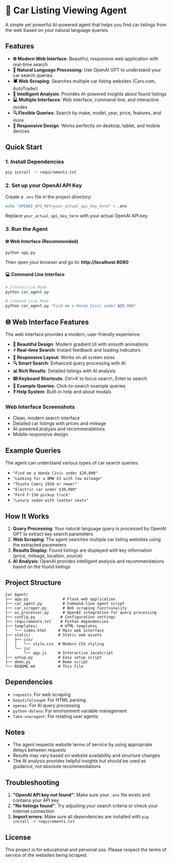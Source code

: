 # 🚗 Car Listing Viewing Agent

A simple yet powerful AI-powered agent that helps you find car listings from the web based on your natural language queries.

## Features

- **🌐 Modern Web Interface**: Beautiful, responsive web application with real-time search
- **🤖 Natural Language Processing**: Use OpenAI GPT to understand your car search queries
- **🕷️ Web Scraping**: Searches multiple car listing websites (Cars.com, AutoTrader)
- **🧠 Intelligent Analysis**: Provides AI-powered insights about found listings
- **💻 Multiple Interfaces**: Web interface, command-line, and interactive modes
- **🔍 Flexible Queries**: Search by make, model, year, price, features, and more
- **📱 Responsive Design**: Works perfectly on desktop, tablet, and mobile devices

## Quick Start

### 1. Install Dependencies

```bash
pip install -r requirements.txt
```

### 2. Set up your OpenAI API Key

Create a `.env` file in the project directory:

```bash
echo "OPENAI_API_KEY=your_actual_api_key_here" > .env
```

Replace `your_actual_api_key_here` with your actual OpenAI API key.

### 3. Run the Agent

#### 🌐 Web Interface (Recommended)
```bash
python app.py
```
Then open your browser and go to: **http://localhost:8080**

#### 💻 Command Line Interface
```bash
# Interactive Mode
python car_agent.py

# Command Line Mode
python car_agent.py "Find me a Honda Civic under $20,000"
```

## 🌐 Web Interface Features

The web interface provides a modern, user-friendly experience:

- **🎨 Beautiful Design**: Modern gradient UI with smooth animations
- **⚡ Real-time Search**: Instant feedback and loading indicators
- **📱 Responsive Layout**: Works on all screen sizes
- **🔍 Smart Search**: Enhanced query processing with AI
- **📊 Rich Results**: Detailed listings with AI analysis
- **⌨️ Keyboard Shortcuts**: Ctrl+K to focus search, Enter to search
- **🎯 Example Queries**: Click-to-search example queries
- **❓ Help System**: Built-in help and about modals

### Web Interface Screenshots
- Clean, modern search interface
- Detailed car listings with prices and mileage
- AI-powered analysis and recommendations
- Mobile-responsive design

## Example Queries

The agent can understand various types of car search queries:

- `"Find me a Honda Civic under $20,000"`
- `"Looking for a BMW X3 with low mileage"`
- `"Toyota Camry 2020 or newer"`
- `"Electric car under $30,000"`
- `"Ford F-150 pickup truck"`
- `"Luxury sedan with leather seats"`

## How It Works

1. **Query Processing**: Your natural language query is processed by OpenAI GPT to extract key search parameters
2. **Web Scraping**: The agent searches multiple car listing websites using the extracted parameters
3. **Results Display**: Found listings are displayed with key information (price, mileage, location, source)
4. **AI Analysis**: OpenAI provides intelligent analysis and recommendations based on the found listings

## Project Structure

```
Car Agent/
├── app.py               # Flask web application
├── car_agent.py         # Command-line agent script
├── car_scraper.py       # Web scraping functionality
├── ai_processor.py      # OpenAI integration for query processing
├── config.py           # Configuration settings
├── requirements.txt    # Python dependencies
├── templates/          # HTML templates
│   └── index.html     # Main web interface
├── static/            # Static web assets
│   ├── css/
│   │   └── style.css  # Modern CSS styling
│   └── js/
│       └── app.js     # Interactive JavaScript
├── setup.py           # Easy setup script
├── demo.py            # Demo script
└── README.md          # This file
```

## Dependencies

- `requests`: For web scraping
- `beautifulsoup4`: For HTML parsing
- `openai`: For AI query processing
- `python-dotenv`: For environment variable management
- `fake-useragent`: For rotating user agents

## Notes

- The agent respects website terms of service by using appropriate delays between requests
- Results may vary based on website availability and structure changes
- The AI analysis provides helpful insights but should be used as guidance, not absolute recommendations

## Troubleshooting

1. **"OpenAI API key not found"**: Make sure your `.env` file exists and contains your API key
2. **"No listings found"**: Try adjusting your search criteria or check your internet connection
3. **Import errors**: Make sure all dependencies are installed with `pip install -r requirements.txt`

## License

This project is for educational and personal use. Please respect the terms of service of the websites being scraped.
